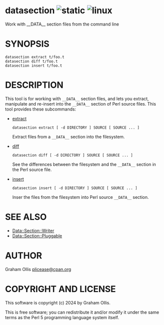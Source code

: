 # datasection ![static](https://github.com/uperl/App-datasection/workflows/static/badge.svg) ![linux](https://github.com/uperl/App-datasection/workflows/linux/badge.svg)

Work with \_\_DATA\_\_ section files from the command line

# SYNOPSIS

```
datasection extract t/foo.t
datasection diff t/foo.t
datasection insert t/foo.t
```

# DESCRIPTION

This tool is for working with `__DATA__` section files, and lets you
extract, manipulate and re-insert into the `__DATA__` section of Perl
source files.  This tool provides these subcommands:

- [extract](https://metacpan.org/pod/App::datasection::Command::extract)

    ```
    datasection extract [ -d DIRECTORY ] SOURCE [ SOURCE ... ]
    ```

    Extract files from a `__DATA__` section into the filesystem.

- [diff](https://metacpan.org/pod/App::datasection::Command::diff)

    ```
    datasection diff [ -d DIRECTORY ] SOURCE [ SOURCE ... ]
    ```

    See the differences between the filesystem and the `__DATA__`
    section in the Perl source file.

- [insert](https://metacpan.org/pod/App::datasection::Command::insert)

    ```
    datasection insert [ -d DIRECTORY ] SOURCE [ SOURCE ... ]
    ```

    Inser the files from the filesystem into Perl source `__DATA__`
    section.

# SEE ALSO

- [Data::Section::Writer](https://metacpan.org/pod/Data::Section::Writer)
- [Data::Section::Pluggable](https://metacpan.org/pod/Data::Section::Pluggable)

# AUTHOR

Graham Ollis <plicease@cpan.org>

# COPYRIGHT AND LICENSE

This software is copyright (c) 2024 by Graham Ollis.

This is free software; you can redistribute it and/or modify it under
the same terms as the Perl 5 programming language system itself.
